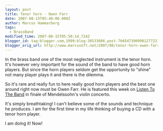 ```yaml
---
layout: post
title: Tenor horn - Owen Farr
date: 2007-08-15T05:40:00.000Z
author: Marcus Hammarberg
tags:
  - BrassBand
modified_time: 2007-08-15T05:50:14.724Z
blogger_id: tag:blogger.com,1999:blog-36533086.post-7045473909901277221
blogger_orig_url: http://www.marcusoft.net/2007/08/tenor-horn-owen-farr.html
---
```


In the
brass band one of the most neglected instrument is the tenor horn. It's
however very important for the sound of the band to have good horn
players. But since the horn players seldom get the opportunity to
"shine" not many player plays it and there is the dilemma.

So it's rare and really fun to here really good horn players and the
best one around right now must be Owen Farr. He is featured this week on
[Listen To The
Band](http://www.bbc.co.uk/radio/aod/networks/radio2/aod.shtml?radio2/listenband)
in finale of Mendelssohn's violin concerto.

It's simply breathtaking! I can't believe some of the sounds and
technique he produces. I am for the first time in my life thinking of
buying a CD with a tenor horn player.

I am doing it! Now!

